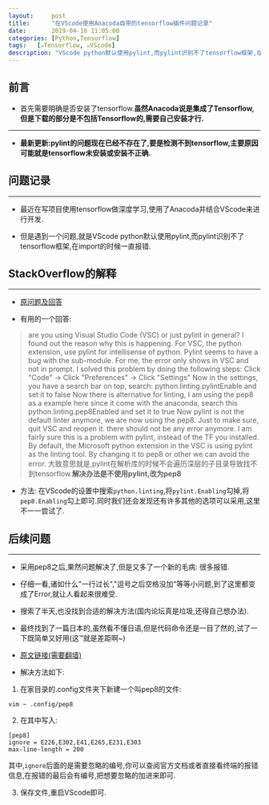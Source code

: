 ```yaml
---
layout:     post
title:      "在VScode使用Anacoda自带的tensorflow插件问题记录"
date:       2019-04-16 11:05:00
categories: [Python,Tensorflow]
tags:   [๑Tensorflow, ๑VScode]
description: "VScode python默认使用pylint,而pylint识别不了tensorflow框架,在import的时候一直报错"
---
```


## 前言

- 首先需要明确是否安装了tensorflow.**虽然Anacoda说是集成了Tensorflow,但是下载的部分是不包括Tensorflow的,需要自己安装才行.**

---
- **最新更新:pylint的问题现在已经不存在了,要是检测不到tensorflow,主要原因可能就是tensorflow未安装或安装不正确.**

## 问题记录
---

- 最近在写项目使用tensorflow做深度学习,使用了Anacoda并结合VScode来进行开发.

- 但是遇到一个问题,就是VScode python默认使用pylint,而pylint识别不了tensorflow框架,在import的时候一直报错.

## StackOverflow的解释
---

- [原问题及回答](https://stackoverflow.com/questions/49601292/python-not-finding-tensorflow-module-under-anaconda)

- 有用的一个回答:

> are you using Visual Studio Code (VSC) or just pylint in general? I found out the reason why this is happening.
For VSC, the python extension, use pylint for intellisense of python. Pylint seems to have a bug with the sub-module. For me, the error only shows in VSC and not in prompt.
I solved this problem by doing the following steps:
Click "Code" -> Click "Preferences" -> Click "Settings"
Now in the settings, you have a search bar on top, search:
python.linting.pylintEnable and set it to false
Now there is alternative for linting, I am using the pep8 as a example here since it come with the anaconda, search this
python.linting.pep8Enabled and set it to true
Now pylint is not the default linter anymore, we are now using the pep8. Just to make sure, quit VSC and reopen it. there should not be any error anymore.
I am fairly sure this is a problem with pylint, instead of the TF you installed. By default, the Microsoft python extension in the VSC is using pylint as the linting tool. By changing it to pep8 or other we can avoid the error.
大致意思就是,pylint在解析库的时候不会遍历深层的子目录导致找不到tensorflow.**解决办法是不使用pylint,改为pep8**

- 方法: 在VScode的设置中搜索`python.linting`,将`pylint.Enabling`勾掉,将`pep8.Enabling`勾上即可.同时我们还会发现还有许多其他的选项可以采用,这里不一一尝试了.

## 后续问题
---

- 采用pep8之后,果然问题解决了,但是又多了一个新的毛病: 很多报错.

- 仔细一看,诸如什么"一行过长","逗号之后空格没加"等等小问题,到了这里都变成了Error,就让人看起来很难受.

- 搜索了半天,也没找到合适的解决方法(国内论坛真是垃圾,还得自己想办法).

- 最终找到了一篇日本的,虽然看不懂日语,但是代码命令还是一目了然的,试了一下既简单又好用(这™就是差距啊~)

- [原文链接(需要翻墙)](https://qiita.com/zaki-yama/items/d05adce9d23d67144fbf)

- 解决方法如下:
1. 在家目录的.config文件夹下新建一个叫pep8的文件:
```
vim ~ .config/pep8
```

2. 在其中写入:
```
[pep8]
ignore = E226,E302,E41,E265,E231,E303
max-line-length = 200
```
其中,`ignore`后面的是需要忽略的编号,你可以查阅官方文档或者直接看终端的报错信息,在报错的最后会有编号,把想要忽略的加进来即可.

3. 保存文件,重启VScode即可.
